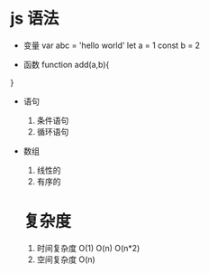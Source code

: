 # js 语法

- 变量
  var abc = 'hello world'
  let a = 1
  const b = 2

- 函数
function add(a,b){

}

- 语句
   1. 条件语句
   2. 循环语句

- 数组
  1. 线性的
  2. 有序的

  # 复杂度
  1. 时间复杂度 O(1) O(n) O(n*2)
  2. 空间复杂度 O(n)